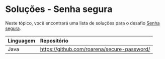 # Soluções - Senha segura

Neste tópico, você encontrará uma lista de soluções para o desafio [Senha segura](PROBLEM.md).

| Linguagem | Repositório                               |
|:----------|:------------------------------------------|
|Java       |https://github.com/roarena/secure-password/|
